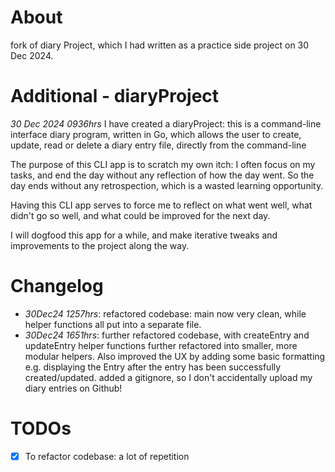 # About

fork of diary Project, which I had written as a practice side project on 30 Dec 2024. 
<br>

# Additional - diaryProject
_30 Dec 2024 0936hrs_
I have created a diaryProject: this is a command-line interface diary program, written in Go, which allows the user to create, update, read or delete a diary entry file, directly from the command-line

The purpose of this CLI app is to scratch my own itch: I often focus on my tasks, and end the day without any reflection of how the day went. So the day ends without any retrospection, which is a wasted learning opportunity.

Having this CLI app serves to force me to reflect on what went well, what didn't go so well, and what could be improved for the next day. 

I will dogfood this app for a while, and make iterative tweaks and improvements to the project along the way. 

# Changelog
- _30Dec24 1257hrs_: refactored codebase: main now very clean, while helper functions all put into a separate file.
- _30Dec24 1651hrs_: further refactored codebase, with createEntry and updateEntry helper functions further refactored into smaller, more modular helpers. Also improved the UX by adding some basic formatting e.g. displaying the Entry after the entry has been successfully created/updated. added a gitignore, so I don't accidentally upload my diary entries on Github! 

# TODOs
- [x] To refactor codebase: a lot of repetition 
